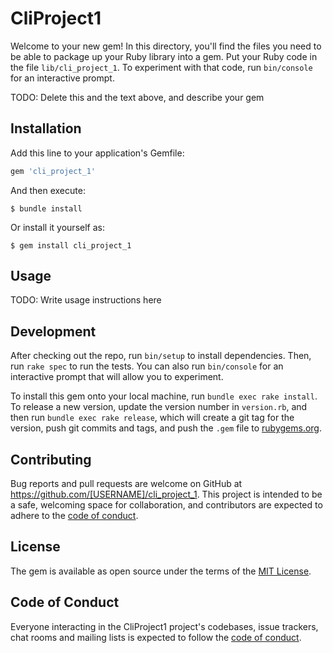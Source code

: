 # CliProject1

Welcome to your new gem! In this directory, you'll find the files you need to be able to package up your Ruby library into a gem. Put your Ruby code in the file `lib/cli_project_1`. To experiment with that code, run `bin/console` for an interactive prompt.

TODO: Delete this and the text above, and describe your gem

## Installation

Add this line to your application's Gemfile:

```ruby
gem 'cli_project_1'
```

And then execute:

    $ bundle install

Or install it yourself as:

    $ gem install cli_project_1

## Usage

TODO: Write usage instructions here

## Development

After checking out the repo, run `bin/setup` to install dependencies. Then, run `rake spec` to run the tests. You can also run `bin/console` for an interactive prompt that will allow you to experiment.

To install this gem onto your local machine, run `bundle exec rake install`. To release a new version, update the version number in `version.rb`, and then run `bundle exec rake release`, which will create a git tag for the version, push git commits and tags, and push the `.gem` file to [rubygems.org](https://rubygems.org).

## Contributing

Bug reports and pull requests are welcome on GitHub at https://github.com/[USERNAME]/cli_project_1. This project is intended to be a safe, welcoming space for collaboration, and contributors are expected to adhere to the [code of conduct](https://github.com/[USERNAME]/cli_project_1/blob/master/CODE_OF_CONDUCT.md).


## License

The gem is available as open source under the terms of the [MIT License](https://opensource.org/licenses/MIT).

## Code of Conduct

Everyone interacting in the CliProject1 project's codebases, issue trackers, chat rooms and mailing lists is expected to follow the [code of conduct](https://github.com/[USERNAME]/cli_project_1/blob/master/CODE_OF_CONDUCT.md).
